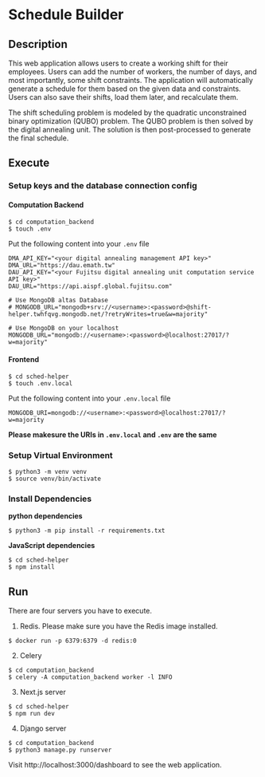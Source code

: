 # Schedule Builder

## Description

This web application allows users to create a working shift for their employees. Users can add the number of workers, the number of days, and most importantly, some shift constraints. The application will automatically generate a schedule for them based on the given data and constraints. Users can also save their shifts, load them later, and recalculate them.

The shift scheduling problem is modeled by the quadratic unconstrained binary optimization (QUBO) problem. The QUBO problem is then solved by the digital annealing unit. The solution is then post-processed to generate the final schedule.

## Execute

### Setup keys and the database connection config

#### Computation Backend

```bash=
$ cd computation_backend
$ touch .env
```
Put the following content into your `.env` file

```bash=
DMA_API_KEY="<your digital annealing management API key>"
DMA_URL="https://dau.emath.tw"
DAU_API_KEY="<your Fujitsu digital annealing unit computation service API key>"
DAU_URL="https://api.aispf.global.fujitsu.com"

# Use MongoDB altas Database
# MONGODB_URL="mongodb+srv://<username>:<password>@shift-helper.twhfqvg.mongodb.net/?retryWrites=true&w=majority"

# Use MongoDB on your localhost
MONGODB_URL="mongodb://<username>:<password>@localhost:27017/?w=majority"
```

#### Frontend

```bash=
$ cd sched-helper
$ touch .env.local
```

Put the following content into your `.env.local` file

```bash=
MONGODB_URI=mongodb://<username>:<password>@localhost:27017/?w=majority
```

**Please makesure the URIs in `.env.local` and `.env` are the same**

### Setup Virtual Environment

```bash=
$ python3 -m venv venv
$ source venv/bin/activate
```

### Install Dependencies

**python dependencies**
```bash=
$ python3 -m pip install -r requirements.txt
```

**JavaScript dependencies**
```bash=
$ cd sched-helper
$ npm install
```

## Run

There are four servers you have to execute.

1. Redis. Please make sure you have the Redis image installed.
```bash=
$ docker run -p 6379:6379 -d redis:0
```

2. Celery
```bash=
$ cd computation_backend
$ celery -A computation_backend worker -l INFO
```

3. Next.js server
```bash=
$ cd sched-helper
$ npm run dev
```
4. Django server
```bash=
$ cd computation_backend
$ python3 manage.py runserver
```

Visit http://localhost:3000/dashboard to see the web application.

